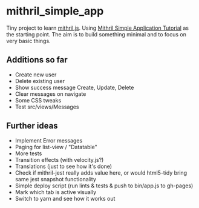 # mithril_simple_app

Tiny project to learn [mithril.js](https://mithril.js.org).
Using [Mithril Simple Application Tutorial](https://mithril.js.org/simple-application.html
) as the starting point. The aim is to build something minimal and to focus on very basic things.

## Additions so far
* Create new user
* Delete existing user
* Show success message Create, Update, Delete
* Clear messages on navigate
* Some CSS tweaks 
* Test src/views/Messages

## Further ideas
* Implement Error messages
* Paging for list-view / "Datatable"
* More tests
* Transition effects (with velocity.js?)
* Translations (just to see how it's done)
* Check if mithril-jest really adds value here, or would html5-tidy bring same jest snapshot functionality
* Simple deploy script (run lints & tests & push to bin/app.js to gh-pages)
* Mark which tab is active visually
* Switch to yarn and see how it works out